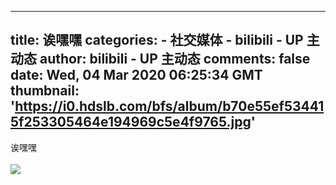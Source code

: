 
---
title: 诶嘿嘿
categories: 
    - 社交媒体
    - bilibili - UP 主动态
author: bilibili - UP 主动态
comments: false
date: Wed, 04 Mar 2020 06:25:34 GMT
thumbnail: 'https://i0.hdslb.com/bfs/album/b70e55ef534415f253305464e194969c5e4f9765.jpg'
---

<div>   
诶嘿嘿<br><br><img src="https://i0.hdslb.com/bfs/album/b70e55ef534415f253305464e194969c5e4f9765.jpg" referrerpolicy="no-referrer">  
</div>
            